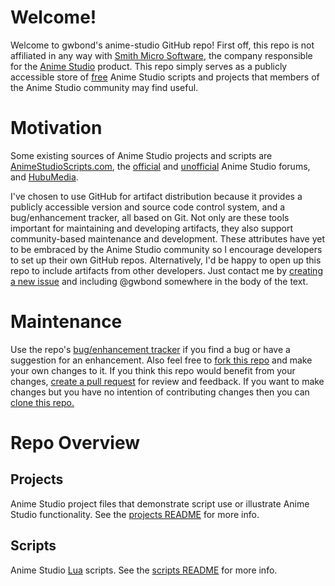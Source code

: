 Welcome!
========

Welcome to gwbond's anime-studio GitHub repo! First off, this repo is not affiliated in any way with [Smith Micro Software](http://www.smithmicro.com), the company responsible for the [Anime Studio](http://anime.smithmicro.com) product. This repo simply serves as a publicly accessible store of [free](https://github.com/gwbond/anime-studio/blob/master/LICENSE) Anime Studio scripts and projects that members of the Anime Studio community may find useful.

Motivation
==========

Some existing sources of Anime Studio projects and scripts are [AnimeStudioScripts.com](http://animestudioscripts.com), the [official](http://lostmarble.com/forum/) and [unofficial](http://animatorsforum.com) Anime Studio forums, and [HubuMedia](http://www.hubumedia.com/anime-studio-scripts).

I've chosen to use GitHub for artifact distribution because it provides a publicly accessible version and source code control system, and a bug/enhancement tracker, all based on Git. Not only are these tools important for maintaining and developing artifacts, they also support community-based maintenance and development. These attributes have yet to be embraced by the Anime Studio community so I encourage developers to set up their own GitHub repos. Alternatively, I'd be happy to open up this repo to include artifacts from other developers. Just contact me by [creating a new issue](https://github.com/gwbond/anime-studio/issues) and including @gwbond somewhere in the body of the text.

Maintenance
===========

Use the repo's [bug/enhancement tracker](https://github.com/gwbond/anime-studio/issues) if you find a bug or have a suggestion for an enhancement. Also feel free to [fork this repo](https://help.github.com/articles/fork-a-repo) and make your own changes to it. If you think this repo would benefit from your changes, [create a pull request](https://help.github.com/articles/using-pull-requests) for review and feedback. If you want to make changes but you have no intention of contributing changes then you can [clone this repo.](http://stackoverflow.com/questions/5143119/what-does-this-mean-clone-the-github-repository)

Repo Overview
=============

Projects
--------

Anime Studio project files that demonstrate script use or illustrate Anime Studio functionality. See the [projects README](projects/README.md) for more info.

Scripts
-------

Anime Studio [Lua](http://lua.org) scripts. See the [scripts README](scripts/README.md) for more info.
